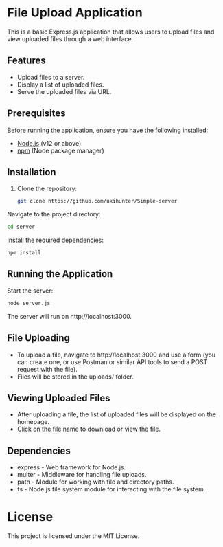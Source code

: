 # File Upload Application

This is a basic Express.js application that allows users to upload files and view uploaded files through a web interface.

## Features

- Upload files to a server.
- Display a list of uploaded files.
- Serve the uploaded files via URL.

## Prerequisites

Before running the application, ensure you have the following installed:

- [Node.js](https://nodejs.org/en/) (v12 or above)
- [npm](https://www.npmjs.com/) (Node package manager)

## Installation

1. Clone the repository:

   ```bash
   git clone https://github.com/ukihunter/Simple-server
Navigate to the project directory:

```bash
cd server
```
Install the required dependencies:
```bash
npm install
```
## Running the Application
Start the server:
```bash
node server.js
```
The server will run on http://localhost:3000.

## File Uploading
- To upload a file, navigate to http://localhost:3000 and use a form (you can create one, or use Postman or similar API tools to send a POST request with the file).
- Files will be stored in the uploads/ folder.

## Viewing Uploaded Files
- After uploading a file, the list of uploaded files will be displayed on the homepage.
- Click on the file name to download or view the file.

## Dependencies
- express - Web framework for Node.js.
- multer - Middleware for handling file uploads.
- path - Module for working with file and directory paths.
- fs - Node.js file system module for interacting with the file system.

# License
This project is licensed under the MIT License.
